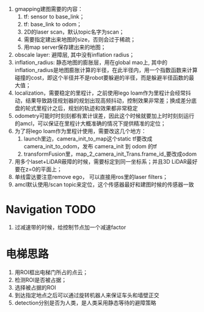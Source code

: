 1. gmapping建图需要的内容：
	1. tf: sensor to base_link；
	2. tf: base_link to odom；
	3. 2D的laser scan，默认topic名字为scan；
	4. 需要指定建出来地图的size，否则会过于稀疏；
	5. 用map server保存建出来的地图；
2. obscale layer: 避障层, 其中没有inflation radius；
3. inflation_radius: 静态地图的膨胀层，用在global mao上, 其中的inflation_radius是地图膨胀计算的半径，在此半径内，用一个指数函数来计算碰撞的cost，即这个半径并不是robot要躲避的半径，而是躲避半径函数的最大值；
4. localization，需要稳定的里程计，之前使用lego loam作为里程计会经常抖动，结果导致路径规划器的规划出现高频抖动，控制效果非常差；换成差分底盘的轮式里程计之后，规划的轨迹和效果都非常稳定
5. odometry可能时时刻刻都有累计误差，因此这个时候就要加上时时刻刻运行的amcl，可以保证在里程计大概准确的情况下提供精准的定位；
6. 为了将lego loam作为里程计使用，需要改这几个地方：
	1. launch里边，camera_init_to_map这个static tf要改成camera_init_to_odom，发布 camera_init 到 odom 的tf
	2. transformFusion里，map_2_camera_init_Trans.frame_id_要改成odom
7. 用多个laset+LiDAR蔽障的时候，需要标定到同一坐标系；并且3D LiDAR最好要在z=0的平面上；
8. 单线雷达要注意remove ego， 可以直接用ros里的laser filters；
9. amcl默认使用/scan topic来定位，这个传感器最好和建图时候的传感器一致


# Navigation TODO
1. 过减速带的时候，给控制节点加一个减速factor

# 电梯思路
1. 用ROI框出电梯门所占的点云；
2. 检测ROI是否被占据；
3. 选择被占据的ROI
4. 到达指定地点之后可以通过旋转机器人来保证车头和墙壁正交
5. detection分别是否为人类，是人类采用静态等待的避障策略